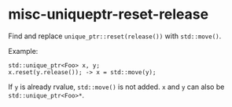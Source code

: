 misc-uniqueptr-reset-release
============================

Find and replace `unique_ptr::reset(release())` with `std::move()`.

Example:

    std::unique_ptr<Foo> x, y;
    x.reset(y.release()); -> x = std::move(y);

If `y` is already rvalue, `std::move()` is not added. `x` and `y` can
also be `std::unique_ptr<Foo>*`.
